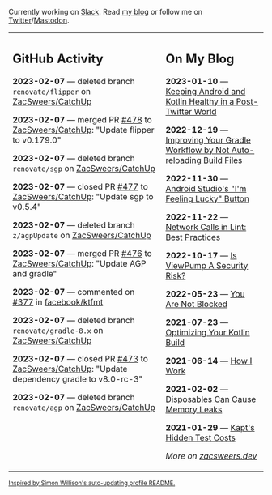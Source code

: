 Currently working on [Slack](https://slack.com/). Read [my blog](https://zacsweers.dev/) or follow me on [Twitter](https://twitter.com/ZacSweers)/[Mastodon](https://hachyderm.io/@ZacSweers).

<table><tr><td valign="top" width="60%">

## GitHub Activity
<!-- githubActivity starts -->
**2023-02-07** — deleted branch `renovate/flipper` on [ZacSweers/CatchUp](https://github.com/ZacSweers/CatchUp)

**2023-02-07** — merged PR [#478](https://github.com/ZacSweers/CatchUp/pull/478) to [ZacSweers/CatchUp](https://github.com/ZacSweers/CatchUp): "Update flipper to v0.179.0"

**2023-02-07** — deleted branch `renovate/sgp` on [ZacSweers/CatchUp](https://github.com/ZacSweers/CatchUp)

**2023-02-07** — closed PR [#477](https://github.com/ZacSweers/CatchUp/pull/477) to [ZacSweers/CatchUp](https://github.com/ZacSweers/CatchUp): "Update sgp to v0.5.4"

**2023-02-07** — deleted branch `z/agpUpdate` on [ZacSweers/CatchUp](https://github.com/ZacSweers/CatchUp)

**2023-02-07** — merged PR [#476](https://github.com/ZacSweers/CatchUp/pull/476) to [ZacSweers/CatchUp](https://github.com/ZacSweers/CatchUp): "Update AGP and gradle"

**2023-02-07** — commented on [#377](https://github.com/facebook/ktfmt/issues/377#issuecomment-1421706869) in [facebook/ktfmt](https://github.com/facebook/ktfmt)

**2023-02-07** — deleted branch `renovate/gradle-8.x` on [ZacSweers/CatchUp](https://github.com/ZacSweers/CatchUp)

**2023-02-07** — closed PR [#473](https://github.com/ZacSweers/CatchUp/pull/473) to [ZacSweers/CatchUp](https://github.com/ZacSweers/CatchUp): "Update dependency gradle to v8.0-rc-3"

**2023-02-07** — deleted branch `renovate/agp` on [ZacSweers/CatchUp](https://github.com/ZacSweers/CatchUp)
<!-- githubActivity ends -->
</td><td valign="top" width="40%">

## On My Blog
<!-- blog starts -->
**2023-01-10** — [Keeping Android and Kotlin Healthy in a Post-Twitter World](https://www.zacsweers.dev/keeping-android-healthy/)

**2022-12-19** — [Improving Your Gradle Workflow by Not Auto-reloading Build Files](https://www.zacsweers.dev/improving-your-workflow-by-not-auto-reloading-build-files/)

**2022-11-30** — [Android Studio's "I'm Feeling Lucky" Button](https://www.zacsweers.dev/android-studios-im-feeling-lucky-button/)

**2022-11-22** — [Network Calls in Lint: Best Practices](https://www.zacsweers.dev/network-calls-in-lint-best-practices/)

**2022-10-17** — [Is ViewPump A Security Risk?](https://www.zacsweers.dev/is-viewpump-a-security-risk/)

**2022-05-23** — [You Are Not Blocked](https://www.zacsweers.dev/you-are-not-blocked/)

**2021-07-23** — [Optimizing Your Kotlin Build](https://www.zacsweers.dev/optimizing-your-kotlin-build/)

**2021-06-14** — [How I Work](https://www.zacsweers.dev/how-i-work/)

**2021-02-02** — [Disposables Can Cause Memory Leaks](https://www.zacsweers.dev/disposables-can-cause-memory-leaks/)

**2021-01-29** — [Kapt's Hidden Test Costs](https://www.zacsweers.dev/kapts-hidden-test-costs/)
<!-- blog ends -->
_More on [zacsweers.dev](https://zacsweers.dev/)_
</td></tr></table>

<sub><a href="https://simonwillison.net/2020/Jul/10/self-updating-profile-readme/">Inspired by Simon Willison's auto-updating profile README.</a></sub>